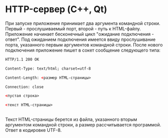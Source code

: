 ﻿# HTTP-сервер (C++, Qt)
При запуске приложение принимает два аргумента командной строки. Первый - прослушиваемый порт, второй - путь к HTML-файлу. Приложение начинает бесконечный цикл "ожидание подключения - ответ". Под ожиданием подключения имеется ввиду прослушивание порта, указанного первым аргументов командной строки. После нового подключения приложение пишет в сокет сообщение следующего типа:

  
```html
HTTP/1.1 200 OK

Content-Type: text/html; charset=utf-8

Content-Length: <размер HTML-страницы>

Connection: close

<пустая строка>

<текст HTML-страницы>
  
```
  

Текст HTML-страницы берется из файла, указанного вторым аргументом командной строки, а размер рассчитывается программой. Ответ в кодировке UTF-8.
